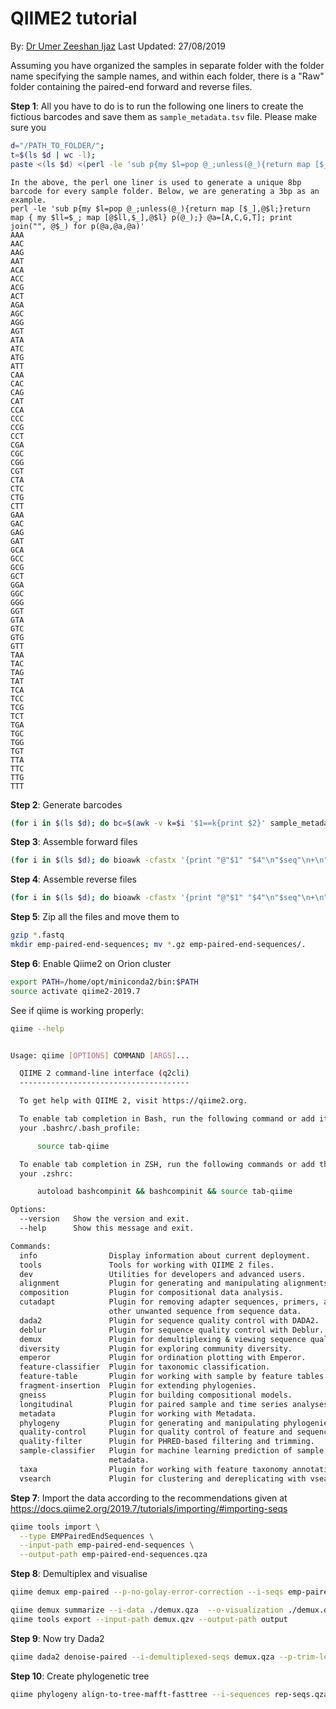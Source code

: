 # QIIME2 tutorial
By:
[Dr Umer Zeeshan Ijaz][http://userweb.eng.gla.ac.uk/umer.ijaz] Last Updated: 27/08/2019

Assuming you have organized the samples in separate folder with the folder name specifying the sample names, and within each folder, there is a "Raw" folder containing the paired-end forward and reverse files. 


**Step 1**: All you have to do is to run the following one liners to create the fictious barcodes and save them as `sample_metadata.tsv` file. Please make sure you 


```bash
d="/PATH_TO_FOLDER/"; 
t=$(ls $d | wc -l);
paste <(ls $d) <(perl -le 'sub p{my $l=pop @_;unless(@_){return map [$_],@$l;}return map { my $ll=$_; map [@$ll,$_],@$l} p(@_);} @a=[A,C,G,T]; print join("", @$_) for p(@a,@a,@a,@a,@a,@a,@a,@a);' | awk -v k=$t 'NR<=k{print}') | awk 'BEGIN{print "sample-id\tbarcode-sequence\n#q2:types\tcategorical"}1' > sample_metadata.tsv
```

```Tip
In the above, the perl one liner is used to generate a unique 8bp barcode for every sample folder. Below, we are generating a 3bp as an example.
perl -le 'sub p{my $l=pop @_;unless(@_){return map [$_],@$l;}return map { my $ll=$_; map [@$ll,$_],@$l} p(@_);} @a=[A,C,G,T]; print join("", @$_) for p(@a,@a,@a)'
AAA
AAC
AAG
AAT
ACA
ACC
ACG
ACT
AGA
AGC
AGG
AGT
ATA
ATC
ATG
ATT
CAA
CAC
CAG
CAT
CCA
CCC
CCG
CCT
CGA
CGC
CGG
CGT
CTA
CTC
CTG
CTT
GAA
GAC
GAG
GAT
GCA
GCC
GCG
GCT
GGA
GGC
GGG
GGT
GTA
GTC
GTG
GTT
TAA
TAC
TAG
TAT
TCA
TCC
TCG
TCT
TGA
TGC
TGG
TGT
TTA
TTC
TTG
TTT
```




**Step 2**: Generate barcodes
```bash
(for i in $(ls $d); do bc=$(awk -v k=$i '$1==k{print $2}' sample_metadata.tsv); bioawk -cfastx -v k=$bc '{print "@"$1" "$4"\n"k"\n+";for(i=0;i< length(k);i++){printf "#"};printf "\n"}' $d/$i/Raw/*_R1.fastq ; done) > barcodes.fastq
```


**Step 3**: Assemble forward files
```bash
(for i in $(ls $d); do bioawk -cfastx '{print "@"$1" "$4"\n"$seq"\n+\n"$qual}' $d/$i/Raw/*_R1.fastq ; done) > forward.fastq
```

**Step 4**: Assemble reverse files
```bash
(for i in $(ls $d); do bioawk -cfastx '{print "@"$1" "$4"\n"$seq"\n+\n"$qual}' $d/$i/Raw/*_R2.fastq ; done) > reverse.fastq
```

**Step 5**: Zip all the files and move them to
```bash
gzip *.fastq
mkdir emp-paired-end-sequences; mv *.gz emp-paired-end-sequences/.
```

**Step 6**: Enable Qiime2 on Orion cluster
```bash
export PATH=/home/opt/miniconda2/bin:$PATH
source activate qiime2-2019.7
```

See if qiime is working properly:
```bash
qiime --help


Usage: qiime [OPTIONS] COMMAND [ARGS]...

  QIIME 2 command-line interface (q2cli)
  --------------------------------------

  To get help with QIIME 2, visit https://qiime2.org.

  To enable tab completion in Bash, run the following command or add it to
  your .bashrc/.bash_profile:

      source tab-qiime

  To enable tab completion in ZSH, run the following commands or add them to
  your .zshrc:

      autoload bashcompinit && bashcompinit && source tab-qiime

Options:
  --version   Show the version and exit.
  --help      Show this message and exit.

Commands:
  info                Display information about current deployment.
  tools               Tools for working with QIIME 2 files.
  dev                 Utilities for developers and advanced users.
  alignment           Plugin for generating and manipulating alignments.
  composition         Plugin for compositional data analysis.
  cutadapt            Plugin for removing adapter sequences, primers, and
                      other unwanted sequence from sequence data.
  dada2               Plugin for sequence quality control with DADA2.
  deblur              Plugin for sequence quality control with Deblur.
  demux               Plugin for demultiplexing & viewing sequence quality.
  diversity           Plugin for exploring community diversity.
  emperor             Plugin for ordination plotting with Emperor.
  feature-classifier  Plugin for taxonomic classification.
  feature-table       Plugin for working with sample by feature tables.
  fragment-insertion  Plugin for extending phylogenies.
  gneiss              Plugin for building compositional models.
  longitudinal        Plugin for paired sample and time series analyses.
  metadata            Plugin for working with Metadata.
  phylogeny           Plugin for generating and manipulating phylogenies.
  quality-control     Plugin for quality control of feature and sequence data.
  quality-filter      Plugin for PHRED-based filtering and trimming.
  sample-classifier   Plugin for machine learning prediction of sample
                      metadata.
  taxa                Plugin for working with feature taxonomy annotations.
  vsearch             Plugin for clustering and dereplicating with vsearch.
```

**Step 7**: Import the data according to the recommendations given at https://docs.qiime2.org/2019.7/tutorials/importing/#importing-seqs

```bash
qiime tools import \
  --type EMPPairedEndSequences \
  --input-path emp-paired-end-sequences \
  --output-path emp-paired-end-sequences.qza
```

**Step 8**: Demultiplex and visualise 

```bash
qiime demux emp-paired --p-no-golay-error-correction --i-seqs emp-paired-end-sequences.qza --m-barcodes-file sample_metadata.tsv --m-barcodes-column barcode-sequence --o-per-sample-sequences demux.qza --o-error-correction-details demux-details.qza
```

```bash
qiime demux summarize --i-data ./demux.qza  --o-visualization ./demux.qzv
qiime tools export --input-path demux.qzv --output-path output
```

**Step 9**: Now try Dada2

```bash
qiime dada2 denoise-paired --i-demultiplexed-seqs demux.qza --p-trim-left-f 0 --p-trim-left-r 0 --p-trunc-len-f 240 --p-trunc-len-r 200 --p-n-threads 0 --o-table table.qza --o-representative-sequences rep-seqs.qza --o-denoising-stats denoising-stats.qza --verbose
```

**Step 10**: Create phylogenetic tree
```bash
qiime phylogeny align-to-tree-mafft-fasttree --i-sequences rep-seqs.qza --o-alignment aligned-rep-seqs.qza --o-masked-alignment masked-aligned-rep-seqs.qza --p-n-threads 0 --o-tree unrooted-tree.qza --o-rooted-tree rooted-tree.qza
```
[http://userweb.eng.gla.ac.uk/umer.ijaz]: http://userweb.eng.gla.ac.uk/umer.ijaz "Dr Umer Zeeshan Ijaz"
